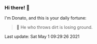 ### Hi there! 👋 

I'm Donato, and this is your daily fortune:

> 🥠 He who throws dirt is losing ground.

Last update: Sat May  1 09:29:26 2021